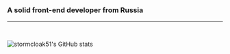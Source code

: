 <h3 align="left">A solid front-end developer from Russia</h3>
<hr>
<br/>

![stormcloak51's GitHub stats](https://github-readme-stats.vercel.app/api?username=stormcloak51&show_icons=true&theme=radical)

